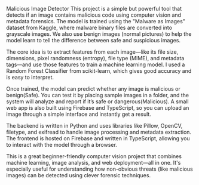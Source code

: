 Malicious Image Detector
This project is a simple but powerful tool that detects if an image contains malicious code using computer vision and metadata forensics. The model is trained using the "Malware as Images" dataset from Kaggle, where malware binary files are converted into grayscale images. We also use benign images (normal pictures) to help the model learn to tell the difference between safe and suspicious images.

The core idea is to extract features from each image—like its file size, dimensions, pixel randomness (entropy), file type (MIME), and metadata tags—and use those features to train a machine learning model. I used a Random Forest Classifier from scikit-learn, which gives good accuracy and is easy to interpret.

Once trained, the model can predict whether any image is malicious or benign(Safe). You can test it by placing sample images in a folder, and the system will analyze and report if it’s safe or dangerous(Malicious). A small web app is also built using Firebase and TypeScript, so you can upload an image through a simple interface and instantly get a result.

The backend is written in Python and uses libraries like Pillow, OpenCV, filetype, and exifread to handle image processing and metadata extraction. The frontend is hosted on Firebase and written in TypeScript, allowing you to interact with the model through a browser.

This is a great beginner-friendly computer vision project that combines machine learning, image analysis, and web deployment—all in one. It's especially useful for understanding how non-obvious threats (like malicious images) can be detected using clever forensic techniques.
